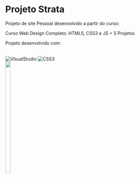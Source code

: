 
# Projeto Strata

Projeto de site Pessoal desenvolvido a partir do curso: 

Curso Web Design Completo: HTML5, CSS3 e JS + 5 Projetos

Projeto desenvolvido com:
<div style="display: inline-block"></br>
<img align="center" alt="VIsualStudio" src="https://img.shields.io/badge/HTML5-E34F26?style=for-the-badge&logo=html5&logoColor=white">
<img align="center" alt="CSS3" src="https://img.shields.io/badge/CSS3-1572B6?style=for-the-badge&logo=css3&logoColor=white">


<img style="width: 30%;" src="https://user-images.githubusercontent.com/85878553/204242166-57e95b78-eafd-4e93-a73d-b3e04f1f5332.png" />